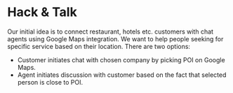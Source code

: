 # Hack & Talk
Our initial idea is to connect restaurant, hotels etc. customers with chat agents using Google Maps integration. We want to help people seeking for specific service based on their location. There are two options:
* Customer initiates chat with chosen company by picking POI on Google Maps.
* Agent initiates discussion with customer based on the fact that selected person is close to POI.
